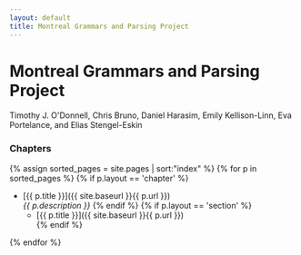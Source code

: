 ```yaml
---
layout: default
title: Montreal Grammars and Parsing Project
---
```


<div class="main">
  <h1>Montreal Grammars and Parsing Project</h1>
  <span class="authors">Timothy J. O'Donnell, Chris Bruno, Daniel Harasim, Emily Kellison-Linn, Eva Portelance, and Elias Stengel-Eskin</span>
</div>

### Chapters
{% assign sorted_pages = site.pages | sort:"index" %}
{% for p in sorted_pages %}
    {% if p.layout == 'chapter' %}
- [{{ p.title }}]({{ site.baseurl }}{{ p.url }})<br>
    <em>{{ p.description }}</em>
    {% endif %}
    {% if p.layout == 'section' %}
    - [{{ p.title }}]({{ site.baseurl }}{{ p.url }})<br>
    {% endif %}

{% endfor %}
